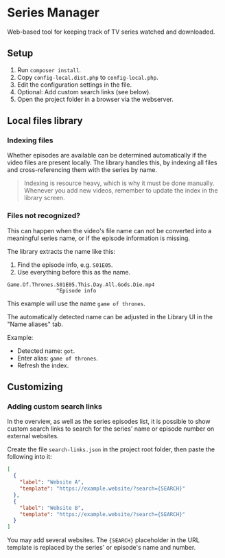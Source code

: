 # Series Manager

Web-based tool for keeping track of TV series watched and downloaded.

## Setup

1. Run `composer install`.
2. Copy `config-local.dist.php` to `config-local.php`.
3. Edit the configuration settings in the file.
4. Optional: Add custom search links (see below).
5. Open the project folder in a browser via the webserver.

## Local files library

### Indexing files

Whether episodes are available can be determined automatically
if the video files are present locally. The library handles this,
by indexing all files and cross-referencing them with the series
by name.

> Indexing is resource heavy, which is why it must be done manually.
> Whenever you add new videos, remember to update the index in the
> library screen.

### Files not recognized?

This can happen when the video's file name can not be converted 
into a meaningful series name, or if the episode information is
missing.

The library extracts the name like this:

1. Find the episode info, e.g. `S01E05`.
2. Use everything before this as the name.

```
Game.Of.Thrones.S01E05.This.Day.All.Gods.Die.mp4
                ^Episode info
```

This example will use the name `game of thrones`.

The automatically detected name can be adjusted in the Library 
UI in the "Name aliases" tab.

Example:

- Detected name: `got`.
- Enter alias: `game of thrones`.
- Refresh the index. 

## Customizing

### Adding custom search links

In the overview, as well as the series episodes list, it is
possible to show custom search links to search for the series'
name or episode number on external websites.

Create the file `search-links.json` in the project root folder,
then paste the following into it:

```json
[
  {
    "label": "Website A",
    "template": "https://example.website/?search={SEARCH}"
  },
  {
    "label": "Website B",
    "template": "https://example.website/?search={SEARCH}"
  }
]
```

You may add several websites. The `{SEARCH}` placeholder in the 
URL template is replaced by the series' or episode's name and
number.
